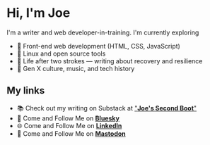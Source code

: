 # Hi, I'm Joe

I'm a writer and web developer-in-training. I'm currently exploring
- 🔧 Front-end web development (HTML, CSS, JavaScript)
- 🐧 Linux and open source tools
- 🧠 Life after two strokes — writing about recovery and resilience
- 🎸 Gen X culture, music, and tech history

## My links
- 📚 Check out my writing on Substack at ["**Joe's Second Boot**"](https://joebelli.substack.com/) 
- 🦋 Come and Follow Me on [**Bluesky**](https://bsky.app/profile/atlantajoe.bsky.social)
- 🌐 Come and Follow Me on [**LinkedIn**](https://www.linkedin.com/in/joe-belli-472290370/)
- 🦣 Come and Follow Me on [**Mastodon**](https://techhub.social/@atlantajoe)

